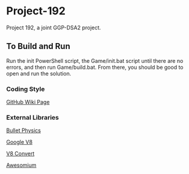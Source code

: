 Project-192
===========

Project 192, a joint GGP-DSA2 project.

## To Build and Run
Run the init PowerShell script, the Game/init.bat script until there are no errors, and then run Game/build.bat. From there, you should be good to open and run the solution.

### Coding Style
[GitHub Wiki Page](https://github.com/ColdenCullen/Project-192/wiki/Coding-Standards)

### External Libraries
[Bullet Physics](http://bulletphysics.org/wordpress/)

[Google V8](https://developers.google.com/v8/)

[V8 Convert](http://code.google.com/p/v8-juice/wiki/V8Convert)

[Awesomium](http://www.awesomium.com/)
